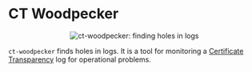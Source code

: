 # CT Woodpecker

<p align="center">
  <img src="https://binaryparadox.net/d/ct-woodpecker.jpg" alt="ct-woodpecker: finding holes in logs"/>
<p>


`ct-woodpecker` finds holes in logs. It is a tool for monitoring a [Certificate
Transparency](https://www.certificate-transparency.org/) log for operational
problems.
